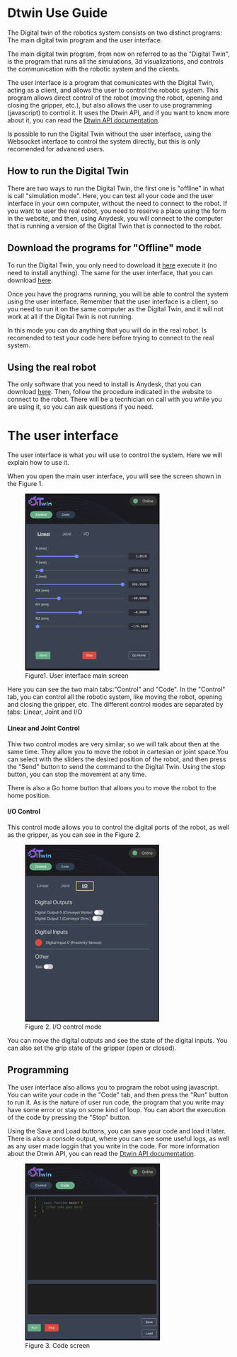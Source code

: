 # Dtwin Use Guide

The Digital twin of the robotics system consists on two distinct programs: The main digital twin program and the user interface. 

The main digital twin program, from now on referred to as the "Digital Twin", is the program that runs all the simulations, 3d visualizations, and controls the communication with the robotic system and the clients.

The user interface is a program that comunicates with the Digital Twin, acting as a client, and allows the user to control the robotic system. This program allows direct control of the robot (moving the robot, opening and closing the gripper, etc.), but also allows the user to use programming (javascript) to control it. It uses the Dtwin API, and if you want to know more about it, you can read the [Dtwin API documentation](Programming_Guide.md).

Is possible to run the Digital Twin without the user interface, using the Websocket interface to control the system directly, but this is only recomended for advanced users.

## How to run the Digital Twin

There are two ways to run the Digital Twin, the first one is "offline" in what is call "simulation mode". Here, you can test all your code and the user interface in your own computer, without the need to connect to the robot. If you want to user the real robot, you need to reserve a place using the form in the website, and then, using Anydesk, you will connect to the computer that is running a version of the Digital Twin that is connected to the robot.

## Download the programs for "Offline" mode

To run the Digital Twin, you only need to download it [here]() execute it (no need to install anything). The same for the user interface, that you can download [here]().

Once you have the programs running, you will be able to control the system using the user interface. Remember that the user interface is a client, so you need to run it on the same computer as the Digital Twin, and it will not work at all if the Digital Twin is not running.

In this mode you can do anything that you will do in the real robot. Is recomended to test your code here before trying to connect to the real system.

## Using the real robot

The only software that you need to install is Anydesk, that you can download [here](https://anydesk.com/download/). Then, follow the procedure indicated in the website to connect to the robot. There will be a tecnhician on call with you while you are using it, so you can ask questions if you need.

# The user interface

The user interface is what you will use to control the system. Here we will explain how to use it.

When you open the main user interface, you will see the screen shown in the Figure 1.

<figure>
  <img src="assets/main_ui.png" alt="main ui" height="400"/>
  <figcaption>Figure1. User interface main screen</figcaption>
</figure>

Here you can see the two main tabs:"Control" and "Code". 
In the "Control" tab, you can control all the robotic system, like moving the robot, opening and closing the gripper, etc. The different control modes are separated by tabs: Linear, Joint and I/O

#### Linear and Joint Control

Thiw two control modes are very similar, so we will talk about then at the same time. They allow you to move the robot in cartesian or joint space.You can select with the sliders the desired position of the robot, and then press the "Send" button to send the command to the Digital Twin. Using the stop button, you can stop the movement at any time.

There is also a Go home button that allows you to move the robot to the home position.

#### I/O Control

This control mode allows you to control the digital ports of the robot, as well as the gripper, as you can see in the Figure 2.

<figure>
  <img src="assets/io.png" alt="io" height="400"/>
  <figcaption>Figure 2. I/O control mode</figcaption>
</figure>

You can move the digital outputs and see the state of the digital inputs. You can also set the grip state of the gripper (open or closed).

## Programming

The user interface also allows you to program the robot using javascript. You can write your code in the "Code" tab, and then press the "Run" button to run it. As is the nature of user run code, the program that you write may have some error or stay on some kind of loop. You can abort the execution of the code by pressing the "Stop" button.

Using the Save and Load buttons, you can save your code and load it later. There is also a console output, where you can see some useful logs, as well as any user made loggin that you write in the code. For more information about the Dtwin API, you can read the [Dtwin API documentation](Programming_Guide.md).
<figure>
  <img src="assets/code.png" alt="code" height="400"/>
  <figcaption>Figure 3. Code screen</figcaption>
</figure>
